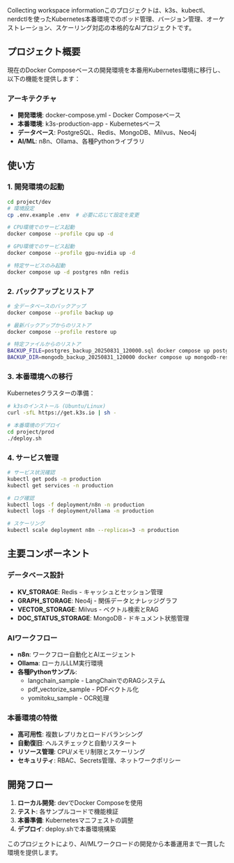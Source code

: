 Collecting workspace informationこのプロジェクトは、k3s、kubectl、nerdctlを使ったKubernetes本番環境でのポッド管理、バージョン管理、オーケストレーション、スケーリング対応の本格的なAIプロジェクトです。

## プロジェクト概要

現在のDocker Composeベースの開発環境を本番用Kubernetes環境に移行し、以下の機能を提供します：

### アーキテクチャ
- **開発環境**: docker-compose.yml - Docker Composeベース
- **本番環境**: k3s-production-app - Kubernetesベース
- **データベース**: PostgreSQL、Redis、MongoDB、Milvus、Neo4j
- **AI/ML**: n8n、Ollama、各種Pythonライブラリ

## 使い方

### 1. 開発環境の起動

````bash
cd project/dev
# 環境設定
cp .env.example .env  # 必要に応じて設定を変更

# CPU環境でのサービス起動
docker compose --profile cpu up -d

# GPU環境でのサービス起動  
docker compose --profile gpu-nvidia up -d

# 特定サービスのみ起動
docker compose up -d postgres n8n redis
````

### 2. バックアップとリストア

````bash
# 全データベースのバックアップ
docker compose --profile backup up

# 最新バックアップからのリストア
docker compose --profile restore up

# 特定ファイルからのリストア
BACKUP_FILE=postgres_backup_20250831_120000.sql docker compose up postgres-restore
BACKUP_DIR=mongodb_backup_20250831_120000 docker compose up mongodb-restore
````

### 3. 本番環境への移行

Kubernetesクラスターの準備：
````bash
# k3sのインストール (Ubuntu/Linux)
curl -sfL https://get.k3s.io | sh -

# 本番環境のデプロイ
cd project/prod
./deploy.sh
````

### 4. サービス管理

````bash
# サービス状況確認
kubectl get pods -n production
kubectl get services -n production

# ログ確認
kubectl logs -f deployment/n8n -n production
kubectl logs -f deployment/ollama -n production

# スケーリング
kubectl scale deployment n8n --replicas=3 -n production
````

## 主要コンポーネント

### データベース設計
- **KV_STORAGE**: Redis - キャッシュとセッション管理
- **GRAPH_STORAGE**: Neo4j - 関係データとナレッジグラフ  
- **VECTOR_STORAGE**: Milvus - ベクトル検索とRAG
- **DOC_STATUS_STORAGE**: MongoDB - ドキュメント状態管理

### AIワークフロー
- **n8n**: ワークフロー自動化とAIエージェント
- **Ollama**: ローカルLLM実行環境
- **各種Pythonサンプル**: 
  - langchain_sample - LangChainでのRAGシステム
  - pdf_vectorize_sample - PDFベクトル化
  - yomitoku_sample - OCR処理

### 本番環境の特徴
- **高可用性**: 複数レプリカとロードバランシング
- **自動復旧**: ヘルスチェックと自動リスタート
- **リソース管理**: CPU/メモリ制限とスケーリング
- **セキュリティ**: RBAC、Secrets管理、ネットワークポリシー

## 開発フロー

1. **ローカル開発**: devでDocker Composeを使用
2. **テスト**: 各サンプルコードで機能検証
3. **本番準備**: Kubernetesマニフェストの調整
4. **デプロイ**: deploy.shで本番環境構築

このプロジェクトにより、AI/MLワークロードの開発から本番運用まで一貫した環境を提供します。